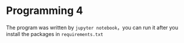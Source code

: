 # Programming 4

The program was written by `jupyter notebook`，you can run it after you install the packages in `requirements.txt`

